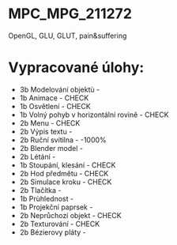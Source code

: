 # MPC_MPG_211272
OpenGL, GLU, GLUT, pain&amp;suffering

# Vypracované úlohy:	
* 3b  Modelování objektù -
*	1b  Animace - CHECK
*	1b  Osvětlení - CHECK
*	1b  Volný pohyb v horizontální rovině - CHECK
*	2b  Menu - CHECK
*	2b  Výpis textu -
*	2b  Ruční svítilna - -1000%
*	2b  Blender model -
*	2b  Létání -
*	1b  Stoupání, klesání - CHECK
*	2b  Hod předmětu - CHECK
*	2b  Simulace kroku - CHECK
*	2b  Tlačítka -
*	1b  Prùhlednost -
*	1b  Projekční paprsek -
*	2b  Neprůchozí objekt - CHECK
*	2b  Texturování - CHECK
*	2b  Bézierovy pláty -
